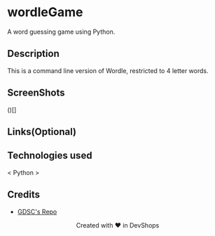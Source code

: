 # wordleGame
A word guessing game using Python.

## Description
This is a command line version of Wordle, restricted to 4 letter words.

## ScreenShots
()[]

## Links(Optional)

## Technologies used
< Python >

## Credits
- [GDSC's Repo](https://github.com/USFGDSC/Py-wordle)


<p align=center>
Created with ❤️ in DevShops
</p>
